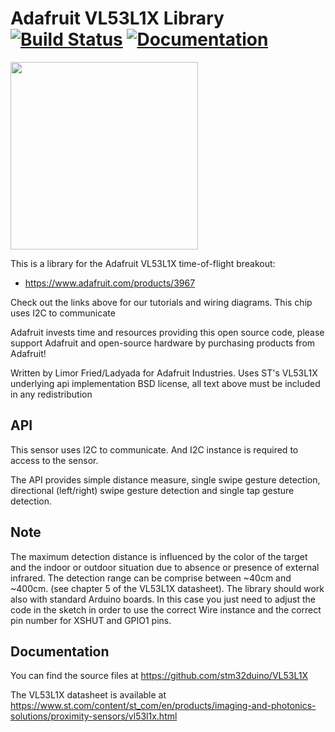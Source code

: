 # Adafruit VL53L1X Library [![Build Status](https://travis-ci.com/adafruit/Adafruit_VL53L1X.svg?branch=master)](https://travis-ci.com/adafruit/Adafruit_VL53L1X) [![Documentation](https://github.com/adafruit/ci-arduino/blob/master/assets/doxygen_badge.svg)](http://adafruit.github.io/Adafruit_VL53L1X/html/index.html)

<img src="https://cdn-shop.adafruit.com/970x728/3967-00.jpg" height="300"/>

This is a library for the Adafruit VL53L1X time-of-flight breakout:
  * https://www.adafruit.com/products/3967

Check out the links above for our tutorials and wiring diagrams. This chip uses I2C to communicate

Adafruit invests time and resources providing this open source code, please support Adafruit and open-source hardware by purchasing products from Adafruit!

Written by Limor Fried/Ladyada for Adafruit Industries.
Uses ST's VL53L1X underlying api implementation
BSD license, all text above must be included in any redistribution

## API

This sensor uses I2C to communicate. And I2C instance is required to access to the sensor.

The API provides simple distance measure, single swipe gesture detection,
directional (left/right) swipe gesture detection and single tap gesture detection.


## Note

The maximum detection distance is influenced by the color of the target and
the indoor or outdoor situation due to absence or presence of external
infrared.
The detection range can be comprise between ~40cm and ~400cm. (see chapter 5 of
the VL53L1X datasheet).
The library should work also with standard Arduino boards. In this case you just
need to adjust the code in the sketch in order to use the correct Wire instance and
the correct pin number for XSHUT and GPIO1 pins.

## Documentation

You can find the source files at
https://github.com/stm32duino/VL53L1X

The VL53L1X datasheet is available at
https://www.st.com/content/st_com/en/products/imaging-and-photonics-solutions/proximity-sensors/vl53l1x.html
